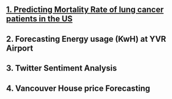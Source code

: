
## [1. Predicting Mortality Rate of lung cancer patients in the US](https://github.com/tan1310/Data-Projects/blob/main/BAIT509-Project-Final-Tanmay.ipynb)


## 2. Forecasting Energy usage (KwH) at YVR Airport 


## 3. Twitter Sentiment Analysis


## 4. Vancouver House price Forecasting




